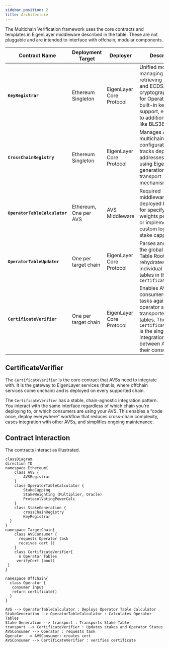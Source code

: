 ```yaml
---
sidebar_position: 2
title: Architecture
---
```


The Multichain Verification framework uses the core contracts and templates in EigenLayer middleware described in the table. 
These are not pluggable and are intended to interface with offchain, modular components. 

| Contract Name                 | Deployment Target     | Deployer                 | Description                                                                                                                                                                            |
|-------------------------------|-----------------------|--------------------------|----------------------------------------------------------------------------------------------------------------------------------------------------------------------------------------|
| **`KeyRegistrar`**            | Ethereum Singleton    | EigenLayer Core Protocol | Unified module for managing and retrieving BN254 and ECDSA cryptographic keys for Operators with built-in key rotation support, extensible to additional curves like BLS381            |
| **`CrossChainRegistry`**      | Ethereum Singleton    | EigenLayer Core Protocol | Manages AVS multichain configuration and tracks deployment addresses when using EigenLayer's generation and transport mechanisms                                                       |
| **`OperatorTableCalculator`** | Ethereum, One per AVS | AVS Middleware           | Required middleware contract deployed by an AVS for specifying stake weights per asset, or implementing custom logic like stake capping                                                |
| **`OperatorTableUpdater`**    | One per target chain  | EigenLayer Core Protocol | Parses and verifies the global Stake Table Root and rehydrates individual Operator tables in the `CertificateVerifier`                                                                 |
| **`CertificateVerifier`**     | One per target chain  | EigenLayer Core Protocol | Enables AVS consumers to verify tasks against operator sets using transported stake tables. The `CertificateVerifier` is the single integration point between AVSs and their consumers |

## CertificateVerifier 

The `CertificateVerifier` is the core contract that AVSs need to integrate with. It is the gateway to EigenLayer services (that is, where offchain services come onchain) and 
is deployed on every supported chain. 

The `CertificateVerifier` has a stable, chain-agnostic integration pattern. You interact with the same 
interface regardless of which chain you're deploying to, or which consumers are using your AVS. This enables a “code once, 
deploy everywhere” workflow that reduces cross-chain complexity, eases integration with other AVSs, and simplifies ongoing maintenance.

## Contract Interaction

The contracts interact as illustrated.

```mermaid
classDiagram 
direction TD
namespace Ethereum{
    class AVS {
        AVSRegistrar
    }
    class OperatorTableCalculator {
        StakeCapping
        StakeWeighting (Multiplier, Oracle)
        ProtocolVotingPowerCalc
    }
    class StakeGeneration {
        crossChainRegistry
        KeyRegistrar
  }   
}
namespace TargetChain{
    class AVSConsumer {
      requests Operator task 
      receives cert ()
    }
    class CertificateVerifier{
      n Operator Tables
     verifyCert (bool)
 }
}

namespace Offchain{
  class Operator {
   consumer input
   return certificate()
  }
}

AVS --> OperatorTableCalculator : Deploys Operator Table Calculator
StakeGeneration --> OperatorTableCalculator : Calculates Operator Tables
Stake Generation --> transport : Transports Stake Table
transport --> CertificateVerifier : Updates stakes and Operator Status
AVSConsumer --> Operator : requests task
Operator --> AVSConsumer: creates cert
AVSConsumer --> CertificateVerifier : verifies certificate
```
